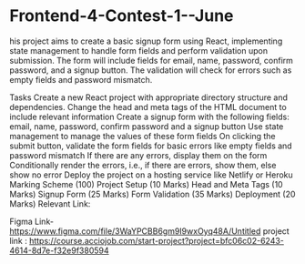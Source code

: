 # Frontend-4-Contest-1--June
his project aims to create a basic signup form using React, implementing state management to handle form fields and perform validation upon submission. The form will include fields for email, name, password, confirm password, and a signup button. The validation will check for errors such as empty fields and password mismatch.


Tasks
Create a new React project with appropriate directory structure and dependencies.
Change the head and meta tags of the HTML document to include relevant information
Create a signup form with the following fields: email, name, password, confirm password and a signup button
Use state management to manage the values of these form fields
On clicking the submit button, validate the form fields for basic errors like empty fields and password mismatch
If there are any errors, display them on the form
Conditionally render the errors, i.e., if there are errors, show them, else show no error
Deploy the project on a hosting service like Netlify or Heroku
Marking Scheme (100)
Project Setup (10 Marks)
Head and Meta Tags (10 Marks)
Signup Form (25 Marks)
Form Validation (35 Marks)
Deployment (20 Marks)
Relevant Link:

Figma Link- https://www.figma.com/file/3WaYPCBB6gm9I9wxOyq48A/Untitled
project link : https://course.acciojob.com/start-project?project=bfc06c02-6243-4614-8d7e-f32e9f380594